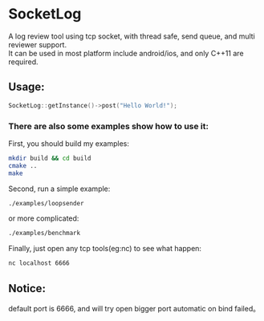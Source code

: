 # SocketLog

A log review tool using tcp socket, with thread safe, send queue, and multi reviewer support.  
It can be used in most platform include android/ios, and only C++11 are required.

## Usage:
```cpp
SocketLog::getInstance()->post("Hello World!");
```

### There are also some examples show how to use it:

First, you should build my examples:
```bash
mkdir build && cd build
cmake ..
make
```
Second, run a simple example:
```bash
./examples/loopsender
```
or more complicated:
```bash
./examples/benchmark
```

Finally, just open any tcp tools(eg:nc) to see what happen:
```bash
nc localhost 6666
```

## Notice:
default port is 6666, and will try open bigger port automatic on bind failed。
